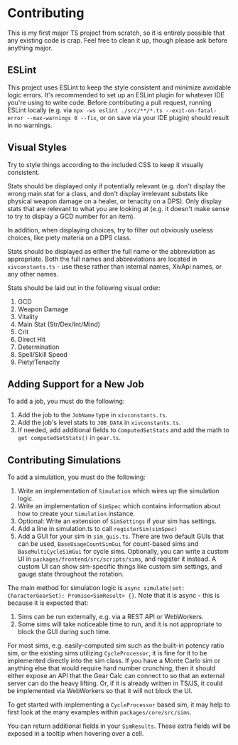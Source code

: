 # Contributing

This is my first major TS project from scratch, so it is entirely
possible that any existing code is crap. Feel free to clean it up,
though please ask before anything major.

## ESLint

This project uses ESLint to keep the style consistent and minimize avoidable
logic errors. It's recommended to set up an ESLint plugin for whatever IDE you're
using to write code. Before contributing a pull request, running ESLint locally
(e.g. via `npx -ws eslint ./src/**/*.ts --exit-on-fatal-error --max-warnings 0 --fix`, 
or on save via your IDE plugin) should result in no warnings.

## Visual Styles

Try to style things according to the included CSS to keep it visually
consistent.

Stats should be displayed only if potentially relevant (e.g. don't display
the wrong main stat for a class, and don't display irrelevant substats like
physical weapon damage on a healer, or tenacity on a DPS). Only display
stats that are relevant to what you are looking at (e.g. it doesn't make
sense to try to display a GCD number for an item).

In addition, when displaying choices, try to filter out obviously
useless choices, like piety materia on a DPS class.

Stats should be displayed as either the full name or the abbreviation
as appropriate. Both the full names and abbreviations are located in 
`xivconstants.ts` - use these rather than internal names, XivApi names,
or any other names.

Stats should be laid out in the following visual order:
1. GCD
2. Weapon Damage
3. Vitality
4. Main Stat (Str/Dex/Int/Mind)
5. Crit
6. Direct Hit
7. Determination
8. Spell/Skill Speed
9. Piety/Tenacity

## Adding Support for a New Job

To add a job, you must do the following:
1. Add the job to the `JobName` type in `xivconstants.ts`.
2. Add the job's level stats to `JOB_DATA` in `xivconstants.ts`.
3. If needed, add additional fields to `ComputedSetStats` and add the math to `get computedSetStats()` in `gear.ts`.

## Contributing Simulations

To add a simulation, you must do the following:
1. Write an implementation of `Simulation` which wires up the simulation logic.
2. Write an implementation of `SimSpec` which contains information about how to
create your `Simulation` instance.
3. Optional: Write an extension of `SimSettings` if your sim
has settings.
4. Add a line in simulation.ts to call `registerSim(simSpec)`
5. Add a GUI for your sim in `sim_guis.ts`. There are two default GUIs that can be
used, `BaseUsageCountSimGui` for count-based sims and `BaseMultiCycleSimGui` for cycle
sims. Optionally, you can write a custom UI in `packages/frontend/src/scripts/sims`, 
and register it instead. A custom UI can show sim-specific things like custom sim settings, 
and gauge state throughout the rotation.

The main method for simulation logic is `async simulate(set: CharacterGearSet): Promise<SimResult> {}`.
Note that it is async - this is because it is expected that:
1. Sims can be run externally, e.g. via a REST API or WebWorkers.
2. Some sims will take noticeable time to run, and it is not appropriate to block the GUI during such time.

For most sims, e.g. easily-computed sim such as the built-in potency ratio sim,
or the existing sims utilizing `CycleProcessor`, it is fine for it to be implemented
directly into the sim class. If you have a Monte Carlo sim or anything else that
would require hard number crunching, then it should either expose an API that the
Gear Calc can connect to so that an external server can do the heavy lifting.
Or, if it is already written in TS/JS, it could be implemented via WebWorkers so that 
it will not block the UI.

To get started with implementing a `CycleProcessor` based sim, it may help to first look 
at the many examples within `packages/core/src/sims`. 

You can return additional fields in your `SimResults`. These extra fields will be exposed in a tooltip when
hovering over a cell.